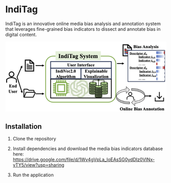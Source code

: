 # IndiTag

IndiTag is an innovative online media bias analysis and annotation system that leverages fine-grained bias indicators to dissect and annotate bias in digital content. 

![System Image](IndiTag/static/system_functionality.png)

## Installation

1. Clone the repository

2. Install dependencies and download the media bias indicators database here:
 https://drive.google.com/file/d/1Wv4gVpLa_IoEAsSG0ydDIz0VINx-vTY5/view?usp=sharing

3. Run the application


